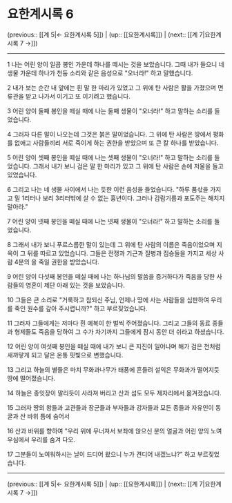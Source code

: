 # 요한계시록 6

(previous:: [[계 5|← 요한계시록 5]]) | (up:: [[요한계시록]]) | (next:: [[계 7|요한계시록 7 →]])

***




1 
나는 어린 양이 일곱 봉인 가운데 하나를 떼시는 것을 보았습니다. 그때 내가 들으니 네 생물 가운데 하나가 천둥 소리와 같은 음성으로 "오너라!" 하고 말했습니다. 



2 
내가 보는 순간 내 앞에는 흰 말 한 마리가 있었고 그 위에 탄 사람은 활을 가졌으며 면류관을 받고 나가서 이기고 또 이기려고 했습니다. 



3 
어린 양이 둘째 봉인을 떼실 때에 나는 둘째 생물이 "오너라!" 하고 말하는 소리를 들었습니다. 



4 
그러자 다른 말이 나오는데 그것은 붉은 말이었습니다. 그 위에 탄 사람은 땅에서 평화를 없애고 사람들끼리 서로 죽이게 하는 권한을 받았으며 또 큰 칼 하나를 받았습니다. 



5 
어린 양이 셋째 봉인을 떼실 때에 나는 셋째 생물이 "오너라!" 하고 말하는 소리를 들었습니다. 그래서 내가 보니 검은 말 한 마리가 있고 그 위에 탄 사람은 손에 저울을 들고 있었습니다. 



6 
그리고 나는 네 생물 사이에서 나는 듯한 이런 음성을 들었습니다. "하루 품삯을 가지고 밀 1리터나 보리 3리터밖에 살 수 없는 흉년이다. 그러나 감람기름과 포도주는 해치지 말아라." 



7 
어린 양이 넷째 봉인을 떼실 때에 나는 넷째 생물이 "오너라!" 하고 말하는 소리를 들었습니다. 



8 
그래서 내가 보니 푸르스름한 말이 있는데 그 위에 탄 사람의 이름은 죽음이었으며 지옥이 그 뒤를 따르고 있었습니다. 그들은 전쟁과 기근과 질병과 짐승들을 가지고 세상 사람 4분의 을 죽일 권한을 받았습니다. 



9 
어린 양이 다섯째 봉인을 떼실 때에 나는 하나님의 말씀을 증거하다가 죽음을 당한 사람들의 영혼이 제단 아래 있는 것을 보았습니다. 



10 
그들은 큰 소리로 "거룩하고 참되신 주님, 언제나 땅에 사는 사람들을 심판하여 우리를 죽인 원수를 갚아 주시렵니까?" 하고 부르짖었습니다. 



11 
그러자 그들에게는 저마다 흰 예복이 한 벌씩 주어졌습니다. 그리고 그들의 동료 종들과 형제들도 죽음을 당하여 그 수가 차기까지 그들에게 잠시 동안 더 쉬라고 하셨습니다. 



12 
어린 양이 여섯째 봉인을 떼실 때에 내가 보니 큰 지진이 일어나며 해가 검은 천처럼 새까맣게 되고 달은 온통 핏빛으로 변했습니다. 



13 
그리고 하늘의 별들은 마치 무화과나무가 태풍에 흔들려 설익은 무화과가 떨어지듯 땅에 떨어졌습니다. 



14 
하늘은 종잇장이 말리듯이 사라져 버리고 산과 섬도 모두 제자리에서 옮겨졌습니다. 



15 
그러자 땅의 왕들과 고관들과 장군들과 부자들과 강자들과 모든 종들과 자유인이 동굴과 산 바위 틈에 숨어서 



16 
산과 바위를 향하여 "우리 위에 무너져서 보좌에 앉으신 분의 얼굴과 어린 양의 노여우심에서 우리를 숨겨 다오. 



17 
그분들이 노여워하시는 날이 드디어 왔으니 누가 견디어 내겠느냐?" 하고 부르짖었습니다.

***

(previous:: [[계 5|← 요한계시록 5]]) | (up:: [[요한계시록]]) | (next:: [[계 7|요한계시록 7 →]])
